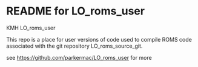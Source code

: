 # README for LO_roms_user
 KMH LO_roms_user
 
This repo is a place for user versions of code used to compile ROMS code associated with the git repository LO_roms_source_git.

see https://github.com/parkermac/LO_roms_user for more 